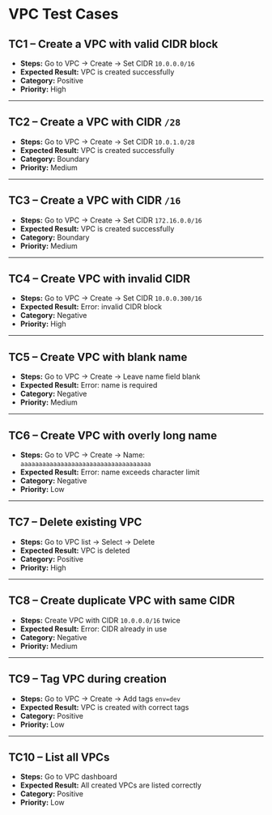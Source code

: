 # VPC Test Cases 

## TC1 – Create a VPC with valid CIDR block
- **Steps:** Go to VPC → Create → Set CIDR `10.0.0.0/16`
- **Expected Result:** VPC is created successfully
- **Category:** Positive  
- **Priority:** High  

---

## TC2 – Create a VPC with CIDR `/28`
- **Steps:** Go to VPC → Create → Set CIDR `10.0.1.0/28`
- **Expected Result:** VPC is created successfully
- **Category:** Boundary  
- **Priority:** Medium  

---

## TC3 – Create a VPC with CIDR `/16`
- **Steps:** Go to VPC → Create → Set CIDR `172.16.0.0/16`
- **Expected Result:** VPC is created successfully
- **Category:** Boundary  
- **Priority:** Medium  

---

## TC4 – Create VPC with invalid CIDR
- **Steps:** Go to VPC → Create → Set CIDR `10.0.0.300/16`
- **Expected Result:** Error: invalid CIDR block
- **Category:** Negative  
- **Priority:** High  

---

## TC5 – Create VPC with blank name
- **Steps:** Go to VPC → Create → Leave name field blank
- **Expected Result:** Error: name is required
- **Category:** Negative  
- **Priority:** Medium  

---

## TC6 – Create VPC with overly long name
- **Steps:** Go to VPC → Create → Name: `aaaaaaaaaaaaaaaaaaaaaaaaaaaaaaaaaaaa`
- **Expected Result:** Error: name exceeds character limit
- **Category:** Negative  
- **Priority:** Low  

---

## TC7 – Delete existing VPC
- **Steps:** Go to VPC list → Select → Delete
- **Expected Result:** VPC is deleted
- **Category:** Positive  
- **Priority:** High  

---

## TC8 – Create duplicate VPC with same CIDR
- **Steps:** Create VPC with CIDR `10.0.0.0/16` twice
- **Expected Result:** Error: CIDR already in use
- **Category:** Negative  
- **Priority:** Medium  

---

## TC9 – Tag VPC during creation
- **Steps:** Go to VPC → Create → Add tags `env=dev`
- **Expected Result:** VPC is created with correct tags
- **Category:** Positive  
- **Priority:** Low  

---

## TC10 – List all VPCs
- **Steps:** Go to VPC dashboard
- **Expected Result:** All created VPCs are listed correctly
- **Category:** Positive  
- **Priority:** Low  
